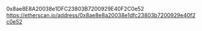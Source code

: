 0x8ae8E8A20038e1DFC23803B7200929E40F2C0e52
https://etherscan.io/address/0x8ae8e8a20038e1dfc23803b7200929e40f2c0e52
 
